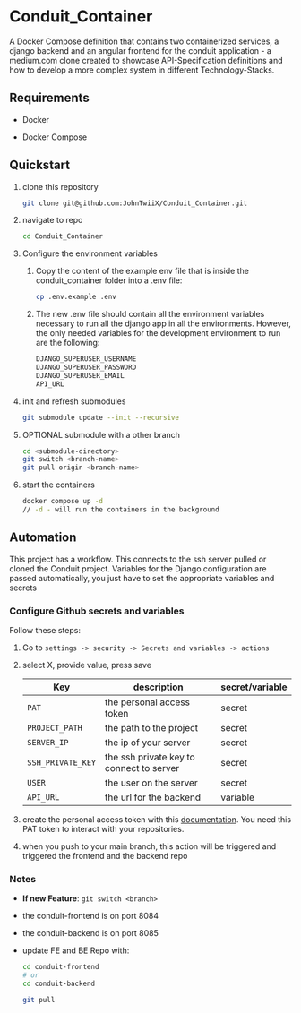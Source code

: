 # Conduit_Container

A Docker Compose definition that contains two containerized services, a django backend and an angular frontend for the conduit application - a medium.com clone created to showcase API-Specification definitions and how to develop a more complex system in different Technology-Stacks.

## Requirements

- Docker

- Docker Compose

## Quickstart

1. clone this repository

   ```bash
   git clone git@github.com:JohnTwiiX/Conduit_Container.git
   ```

1. navigate to repo

   ```bash
   cd Conduit_Container
   ```

1. Configure the environment variables

   1. Copy the content of the example env file that is inside the conduit_container folder into a .env file:

      ```bash
      cp .env.example .env
      ```

   1. The new .env file should contain all the environment variables necessary to run all the django app in all the environments. However, the only needed variables for the development environment to run are the following:

      ```bash
      DJANGO_SUPERUSER_USERNAME
      DJANGO_SUPERUSER_PASSWORD
      DJANGO_SUPERUSER_EMAIL
      API_URL
      ```

1. init and refresh submodules

   ```bash
   git submodule update --init --recursive
   ```

1. OPTIONAL submodule with a other branch

   ```bash
   cd <submodule-directory>
   git switch <branch-name>
   git pull origin <branch-name>
   ```

1. start the containers

   ```bash
   docker compose up -d
   // -d - will run the containers in the background
   ```

## Automation

This project has a workflow. This connects to the ssh server pulled or cloned the Conduit project. Variables for the Django configuration are passed automatically, you just have to set the appropriate variables and secrets

### Configure Github secrets and variables

Follow these steps:

1. Go to `settings -> security -> Secrets and variables -> actions`
1. select X, provide value, press save

   | Key               | description                              | secret/variable |
   | ----------------- | ---------------------------------------- | --------------- |
   | `PAT`             | the personal access token                | secret          |
   | `PROJECT_PATH`    | the path to the project                  | secret          |
   | `SERVER_IP`       | the ip of your server                    | secret          |
   | `SSH_PRIVATE_KEY` | the ssh private key to connect to server | secret          |
   | `USER`            | the user on the server                   | secret          |
   | `API_URL`         | the url for the backend                  | variable        |

1. create the personal access token with this [documentation](https://docs.github.com/en/authentication/keeping-your-account-and-data-secure/managing-your-personal-access-tokens#creating-a-personal-access-token-classic).
   You need this PAT token to interact with your repositories.

1. when you push to your main branch, this action will be triggered and triggered the frontend and the backend repo

### Notes

- **If new Feature**: `git switch <branch>`
- the conduit-frontend is on port 8084
- the conduit-backend is on port 8085
- update FE and BE Repo with:

  ```bash
  cd conduit-frontend
  # or
  cd conduit-backend

  git pull
  ```
